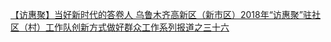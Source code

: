   
[【访惠聚】当好新时代的答卷人 乌鲁木齐高新区（新市区）2018年“访惠聚”驻社区（村）工作队创新方式做好群众工作系列报道之三十六](http://www.dianyue.me/archives/742/t47eeykm20mwa75g/)